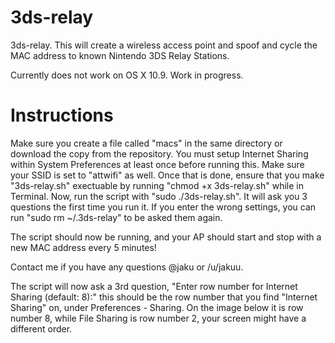 3ds-relay
=========

3ds-relay. This will create a wireless access point and spoof and cycle the MAC address to known Nintendo 3DS Relay Stations. 

Currently does not work on OS X 10.9. Work in progress.

Instructions
=========

Make sure you create a file called "macs" in the same directory or download the copy from the repository.
You must setup Internet Sharing within System Preferences at least once before running this. Make sure your SSID is set to "attwifi" as well. 
Once that is done, ensure that you make "3ds-relay.sh" exectuable by running "chmod +x 3ds-relay.sh" while in Terminal.
Now, run the script with "sudo ./3ds-relay.sh". It will ask you 3 questions the first time you run it.
If you enter the wrong settings, you can run "sudo rm ~/.3ds-relay" to be asked them again.

The script should now be running, and your AP should start and stop with a new MAC address every 5 minutes!

Contact me if you have any questions @jaku or /u/jakuu.

The script will now ask a 3rd question, "Enter row number for Internet Sharing (default: 8):" this should be the row number that you find "Internet Sharing" on, under Preferences - Sharing. On the image below it is row number 8, while File Sharing is row number 2, your screen might have a different order.
